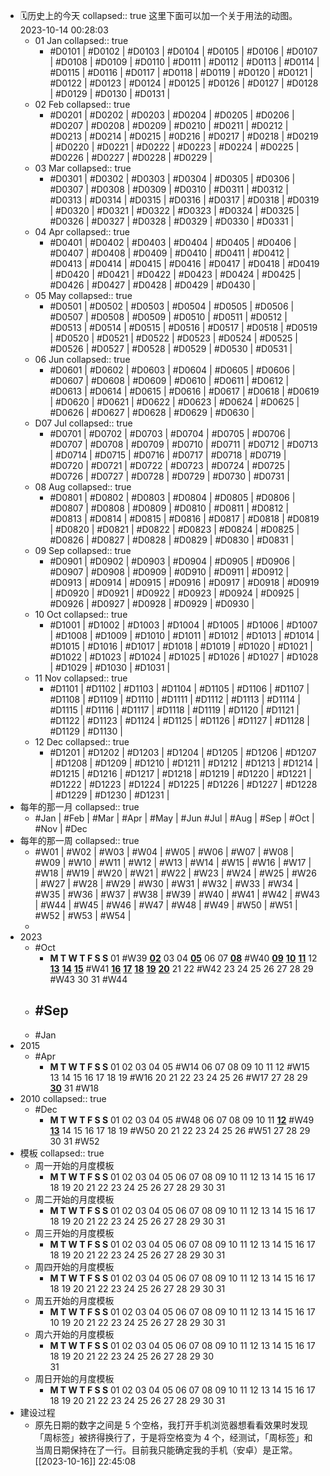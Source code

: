 - 🗓️历史上的今天
  collapsed:: true
  这里下面可以加一个关于用法的动图。2023-10-14 00:28:03
	- 01 Jan
	  collapsed:: true
		- #D0101 | #D0102 | #D0103 | #D0104 | #D0105 | 
		  #D0106 | #D0107 | #D0108 | #D0109 | #D0110 | 
		  #D0111 | #D0112 | #D0113 | #D0114 | #D0115 | 
		  #D0116 | #D0117 | #D0118 | #D0119 | #D0120 | 
		  #D0121 | #D0122 | #D0123 | #D0124 | #D0125 | 
		  #D0126 | #D0127 | #D0128 | #D0129 | #D0130 |
		  #D0131 |
	- 02 Feb
	  collapsed:: true
		- #D0201 | #D0202 | #D0203 | #D0204 | #D0205 | 
		  #D0206 | #D0207 | #D0208 | #D0209 | #D0210 | 
		  #D0211 | #D0212 | #D0213 | #D0214 | #D0215 | 
		  #0D216 | #D0217 | #D0218 | #D0219 | #D0220 |
		  #D0221 | #D0222 | #D0223 | #D0224 | #D0225 | 
		  #D0226 | #D0227 | #D0228 | #D0229 |
	- 03 Mar
	  collapsed:: true
		- #D0301 | #D0302 | #D0303 | #D0304 | #D0305 | 
		  #D0306 | #D0307 | #D0308 | #D0309 | #D0310 | 
		  #D0311 | #D0312 | #D0313 | #D0314 | #D0315 | 
		  #D0316 | #D0317 | #D0318 | #D0319 | #D0320 | 
		  #D0321 | #D0322 | #D0323 | #D0324 | #D0325 | 
		  #D0326 | #D0327 | #D0328 | #D0329 | #D0330 | 
		  #D0331 |
	- 04 Apr
	  collapsed:: true
		- #D0401 | #D0402 | #D0403 | #D0404 | #D0405 | 
		  #D0406 | #D0407 | #D0408 | #D0409 | #D0410 | 
		  #D0411 | #D0412 | #D0413 | #D0414 | #D0415 | 
		  #D0416 | #D0417 | #D0418 | #D0419 | #D0420 | 
		  #D0421 | #D0422 | #D0423 | #D0424 | #D0425 | 
		  #D0426 | #D0427 | #D0428 | #D0429 | #D0430 |
	- 05 May
	  collapsed:: true
		- #D0501 | #D0502 | #D0503 | #D0504 | #D0505 | 
		  #D0506 | #D0507 | #D0508 | #D0509 | #D0510 | 
		  #D0511 | #D0512 | #D0513 | #D0514 | #D0515 | 
		  #D0516 | #D0517 | #D0518 | #D0519 | #D0520 | 
		  #D0521 | #D0522 | #D0523 | #D0524 | #D0525 | 
		  #D0526 | #D0527 | #D0528 | #D0529 | #D0530 | 
		  #D0531 |
	- 06 Jun
	  collapsed:: true
		- #D0601 | #D0602 | #D0603 | #D0604 | #D0605 | 
		  #D0606 | #D0607 | #D0608 | #D0609 | #D0610 | 
		  #D0611 | #D0612 | #D0613 | #D0614 | #D0615 | 
		  #D0616 | #D0617 | #D0618 | #D0619 | #D0620 |
		  #D0621 | #D0622 | #D0623 | #D0624 | #D0625 | 
		  #D0626 | #D0627 | #D0628 | #D0629 | #D0630 |
	- D07 Jul
	  collapsed:: true
		- #D0701 | #D0702 | #D0703 | #D0704 | #D0705 | 
		  #D0706 | #D0707 | #D0708 | #D0709 | #D0710 | 
		  #D0711 | #D0712 | #D0713 | #D0714 | #D0715 | 
		  #D0716 | #D0717 | #D0718 | #D0719 | #D0720 | 
		  #D0721 | #D0722 | #D0723 | #D0724 | #D0725 | 
		  #D0726 | #D0727 | #D0728 | #D0729 | #D0730 | 
		  #D0731 |
	- 08 Aug
	  collapsed:: true
		- #D0801 | #D0802 | #D0803 | #D0804 | #D0805 | 
		  #D0806 | #D0807 | #D0808 | #D0809 | #D0810 | 
		  #D0811 | #D0812 | #D0813 | #D0814 | #D0815 | 
		  #D0816 | #D0817 | #D0818 | #D0819 | #D0820 | 
		  #D0821 | #D0822 | #D0823 | #D0824 | #D0825 | 
		  #D0826 | #D0827 | #D0828 | #D0829 | #D0830 | 
		  #D0831 |
	- 09 Sep
	  collapsed:: true
		- #D0901 | #D0902 | #D0903 | #D0904 | #D0905 | 
		  #D0906 | #D0907 | #D0908 | #D0909 | #0D910 | 
		  #D0911 | #D0912 | #D0913 | #D0914 | #D0915 | 
		  #D0916 | #D0917 | #D0918 | #D0919 | #D0920 | 
		  #D0921 | #D0922 | #D0923 | #D0924 | #D0925 | 
		  #D0926 | #D0927 | #D0928 | #D0929 | #D0930 |
	- 10 Oct
	  collapsed:: true
		- #D1001 | #D1002 | #D1003 | #D1004 | #D1005 | 
		  #D1006 | #D1007 | #D1008 | #D1009 | #D1010 | 
		  #D1011 | #D1012 | #D1013 | #D1014 | #D1015 | 
		  #D1016 | #D1017 | #D1018 | #D1019 | #D1020 | 
		  #D1021 | #D1022 | #D1023 | #D1024 | #D1025 | 
		  #D1026 | #D1027 | #D1028 | #D1029 | #D1030 | 
		  #D1031 |
	- 11 Nov
	  collapsed:: true
		- #D1101 | #D1102 | #D1103 | #D1104 | #D1105 | 
		  #D1106 | #D1107 | #D1108 | #D1109 | #D1110 | 
		  #D1111 | #D1112 | #D1113 | #D1114 | #D1115 | 
		  #D1116 | #D1117 | #D1118 | #D1119 | #D1120 | 
		  #D1121 | #D1122 | #D1123 | #D1124 | #D1125 | 
		  #D1126 | #D1127 | #D1128 | #D1129 | #D1130 |
	- 12 Dec
	  collapsed:: true
		- #D1201 | #D1202 | #D1203 | #D1204 | #D1205 | 
		  #D1206 | #D1207 | #D1208 | #D1209 | #D1210 | 
		  #D1211 | #D1212 | #D1213 | #D1214 | #D1215 | 
		  #D1216 | #D1217 | #D1218 | #D1219 | #D1220 | 
		  #D1221 | #D1222 | #D1223 | #D1224 | #D1225 | 
		  #D1226 | #D1227 | #D1228 | #D1229 | #D1230 | 
		  #D1231 |
- 每年的那一月
  collapsed:: true
	- #Jan | #Feb | #Mar | #Apr | #May | #Jun
	  #Jul  | #Aug | #Sep | #Oct | #Nov | #Dec
- 每年的那一周
  collapsed:: true
	- #W01 | #W02 | #W03 | #W04 | #W05 | #W06 | 
	  #W07 | #W08 | #W09 | #W10 | #W11 | #W12 | 
	  #W13 | #W14 | #W15 | #W16 | #W17 | #W18 | 
	  #W19 | #W20 | #W21 | #W22 | #W23 | #W24 | 
	  #W25 | #W26 | #W27 | #W28 | #W29 | #W30 | 
	  #W31 | #W32 | #W33 | #W34 | #W35 | #W36 | 
	  #W37 | #W38 | #W39 | #W40 | #W41 | #W42 | 
	  #W43 | #W44 | #W45 | #W46 | #W47 | #W48 | 
	  #W49 | #W50 | #W51 | #W52 | #W53 | #W54 |
	-
- 2023
	- #Oct
		- **M      T      W      T      F      S       S**
		                                                        01 #W39
		  **[02]([[2023-10-02]])**    03    04    **[05]([[2023-10-05]])**    06    07    **[08]([[2023-10-08]])** #W40
		  **[09]([[2023-10-09]])**    **[10]([[2023-10-10]])**    **[11]([[2023-10-11]])**    12    **[13]([[2023-10-13]])**    **[14]([[2023-10-14]])**    **[15]([[2023-10-15]])** #W41
		  **[16]([[2023-10-16]])**    **[17]([[2023-10-17]])**    **[18]([[2023-10-18]])**    **[19]([[2023-10-19]])**    **[20]([[2023-10-20]])**    21    22 #W42
		  23    24    25    26    27    28    29 #W43
		  30    31                                              #W44
	- #Sep
		-
	- #Jan
- 2015
	- #Apr
		- **M      T      W      T      F      S       S**
		                    01    02    03    04    05 #W14
		  06    07    08    09    10    11    12 #W15
		  13    14    15    16    17    18    19 #W16
		  20    21    22    23    24    25    26 #W17
		  27    28    29    **[30]([[2015-04-30]])**    31                   #W18
- 2010
  collapsed:: true
	- #Dec
		- **M      T      W      T      F      S       S**
		                    01    02    03    04    05 #W48
		  06    07    08    09    10    11    **[12]([[2010-12-12]])** #W49
		  **[13]([[2010-12-13]])**    14    15    16    17    18    19 #W50
		  20    21    22    23    24    25    26 #W51
		  27    28    29    30    31                   #W52
- 模板
  collapsed:: true
	- 周一开始的月度模板
		- **M      T      W      T      F      S       S**
		  01    02    03    04    05    06    07
		  08    09    10    11    12    13    14
		  15    16    17    18    19    20    21
		  22    23    24    25    26    27    28
		  29    30    31
	- 周二开始的月度模板
		- **M      T      W      T      F      S       S**
		           01    02    03    04    05    06
		  07    08    09    10    11    12    13
		  14    15    16    17    18    19    20
		  21    22    23    24    25    26    27
		  28    29    30    31
	- 周三开始的月度模板
		- **M      T      W      T      F      S       S**
		                    01    02    03    04    05
		  06    07    08    09    10    11    12
		  13    14    15    16    17    18    19
		  20    21    22    23    24    25    26
		  27    28    29    30    31
	- 周四开始的月度模板
		- **M      T      W      T      F      S       S**
		                             01    02    03    04
		  05    06    07    08    09    10    11
		  12    13    14    15    16    17    18
		  19    20    21    22    23    24    25
		  26    27    28    29    30    31
	- 周五开始的月度模板
		- **M      T      W      T      F      S       S**
		                                      01    02    03
		  04    05    06    07    08    09    10
		  11    12    13    14    15    16    17
		  10    19    20    21    22    23    24
		  25    26    27    28    29    30    31
	- 周六开始的月度模板
		- **M      T      W      T      F      S       S**
		                                               01    02
		  03    04    05    06    07    08    09
		  10    11    12    13    14    15    16
		  17    18    19    20    21    22    23
		  24    25    26    27    28    29    30     
		  31
	- 周日开始的月度模板
		- **M      T      W      T      F      S       S**
		                                                        01
		  02    03    04    05    06    07    08
		  09    10    11    12    13    14    15
		  16    17    18    19    20    21    22
		  23    24    25    26    27    28    29
		  30    31
- 建设过程
	- 原先日期的数字之间是 5 个空格，我打开手机浏览器想看看效果时发现「周标签」被挤得换行了，于是将空格变为 4 个，经测试，「周标签」和当周日期保持在了一行。目前我只能确定我的手机（安卓）是正常。 [[2023-10-16]] 22:45:08